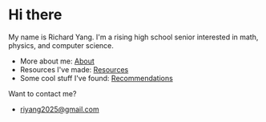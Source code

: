 # Hi there
My name is Richard Yang. I'm a rising high school senior interested in math, physics, and computer science. 

- More about me: [About](/about.md)
- Resources I've made: [Resources](/resources.md)
- Some cool stuff I've found: [Recommendations](/recs.md)

Want to contact me?
- [riyang2025@gmail.com](mailto:riyang2025@gmail.com)